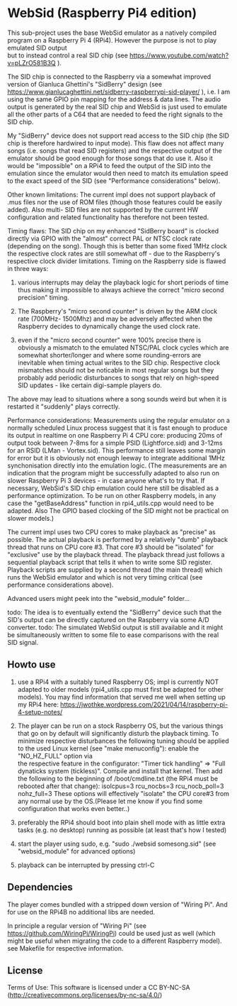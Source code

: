 # WebSid (Raspberry Pi4 edition)

This sub-project uses the base WebSid emulator as a natively compiled program on a 
Raspberry Pi 4 (RPi4). However the purpose is not to play emulated SID output  
but to instead control a real SID chip (see https://www.youtube.com/watch?v=pLZrO581B3Q ).

The SID chip is connected to the Raspberry via a somewhat improved version of 
Gianluca Ghettini's "SidBerry" design (see https://www.gianlucaghettini.net/sidberry-raspberrypi-sid-player/ ),
i.e. I am using the same GPIO pin mapping for the address & data lines. 
The audio output is generated by the real SID chip and WebSid is just used to emulate 
all the other parts of a C64 that are needed to feed the right signals to the SID chip.


My "SidBerry" device does not support read access to the SID chip (the SID chip is therefore 
hardwired to input mode). This flaw does not affect many songs (i.e. songs that read 
SID registers) and the respective output of the emulator should be good enough for 
those songs that do use it. Also it would be "impossible" on a RPi4 to feed the output of 
the SID into the emulation since the emulator would then need to match its emulation 
speed to the exact speed of the SID (see "Performance considerations" below).


Other known limitations: The current impl does not support playback of .mus files 
nor the use of ROM files (though those features could be easily added). Also multi-
SID files are not supported by the current HW configuration and related functionality 
has therefore not been tested.

Timing flaws: The SID chip on my enhanced "SidBerry board" is clocked directly via GPIO 
with the "almost" correct PAL or NTSC clock rate (depending on the song). Though this
is better than some fixed 1MHz clock the respective clock rates are still somewhat 
off - due to the Raspberry's respective clock divider limitations. Timing on the Raspberry 
side is flawed in three ways: 

1) various interrupts may delay the playback logic for short periods of time thus making 
   it impossible to always achieve the correct "micro second precision" timing. 

2) The Raspberry's "micro second counter" is driven by the ARM clock rate (700MHz-
   1500Mhz) and may be adversely affected when the Raspberry decides to dynamically 
   change the used clock rate. 

3) even if the "micro second counter" were 100% precise there is obviously a mismatch 
   to the emulated NTSC/PAL clock cycles which are somewhat shorter/longer and where 
   some rounding-errors are inevitable when timing actual writes to the SID chip. 
   Respective clock mismatches should not be noticable in most regular songs but they 
   probably add periodic disturbances to songs that rely on high-speed SID updates - 
   like certain digi-sample players do.

The above may lead to situations where a song sounds weird but when it is restarted 
it "suddenly" plays correctly.


Performance considerations: Measurements using the regular emulator on a normally 
scheduled Linux process suggest that it is fast enough to produce its output in realtime 
on one Raspberry Pi 4 CPU core: producing 20ms of output took between 7-8ms for a simple 
PSID (Lightforce.sid) and 3-12ms for an RSID (LMan - Vortex.sid). This performance still 
leaves some margin for error but it is obviously not enough leeway to integrate additional 
1MHz synchonisation directly into the emulation logic. (The measurements are an indication 
that the program might be successfully adapted to also run on slower Raspberry Pi 3 
devices - in case anyone what's to try that. If necessary, WebSid's SID chip emulation 
could here still be disabled as a performance optimization. To be run on other 
Raspberry models, in any case the "getBaseAddress" function in rpi4_utils.cpp would need 
to be adapted. Also The GPIO based clocking of the SID might not be practical on 
slower models.)

The current impl uses two CPU cores to make playback as "precise" as possible. The actual 
playback is performed by a relatively "dumb" playback thread that runs on CPU core #3. 
That core #3 should be "isolated" for "exclusive" use by the playback thread. The 
playback thread just follows a sequential playback script that tells it when to write 
some SID register. Playback scripts are supplied by a second thread (the main thread) which 
runs the WebSid emulator and which is not very timing critical (see performance 
considerations above).

Advanced users might peek into the "websid_module" folder...


todo: The idea is to eventually extend the "SidBerry" device such that the SID's
output can be directly captured on the Raspberry via some A/D converter.
todo: The simulated WebSid output is still available and it might be simultaneously 
written to some file to ease comparisons with the real SID signal.



## Howto use

1) use a RPi4 with a suitably tuned Raspberry OS; impl is currently NOT adapted 
   to older models (rpi4_utils.cpp must first be adapted for other models). You
   may find information that served me well when setting up my RPi4 here:
   https://jwothke.wordpress.com/2021/04/14/raspberry-pi-4-setup-notes/
   
2) The player can be run on a stock Raspberry OS, but the various things that
   go on by default will significantly disturb the playback timing. To minimize
   respective disturbances the following tuning should be applied to the used
   Linux kernel (see "make menuconfig"): enable the "NO_HZ_FULL" option via  
   the respective feature in the configurator: "Timer tick handling" => "Full
   dynaticks system (tickless)". Compile and install that kernel. Then add
   the following to the beginning of /boot/cmdline.txt (the RPi4 must
   be rebooted after that change): isolcpus=3 rcu_nocbs=3 rcu_nocb_poll=3 nohz_full=3 
   These options will effectively "isolate" the CPU core#3 from any normal use
   by the OS.(Please let me know if you find some configuration that
   works even better..)
   
3) preferably the RPi4 should boot into plain shell mode with as little extra 
   tasks (e.g. no desktop) running as possible (at least that's how I tested)

4) start the player using sudo, e.g. "sudo ./websid somesong.sid" (see 
   "websid_module" for advanced options)

5) playback can be interrupted by pressing ctrl-C
   
   
## Dependencies

The player comes bundled with a stripped down version of "Wiring Pi". And for use on 
the RPi4B no additional libs are needed.

In principle a regular version of "Wiring Pi" (see https://github.com/WiringPi/WiringPi) 
could be used just as well (which might be useful when migrating the code to a 
different Raspberry model). see Makefile for respective information.


## License
Terms of Use: This software is licensed under a CC BY-NC-SA 
(http://creativecommons.org/licenses/by-nc-sa/4.0/)

